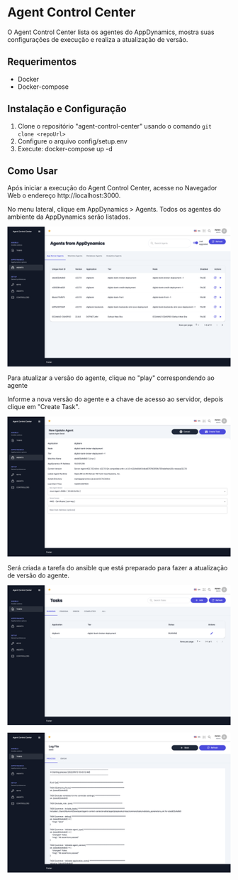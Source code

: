 # Agent Control Center

O Agent Control Center lista os agentes do AppDynamics, mostra suas configurações de execução e realiza a atualização de versão.

## Requerimentos

- Docker
- Docker-compose

## Instalação e Configuração

1. Clone o repositório "agent-control-center" usando o comando `git clone <repoUrl>`
2. Configure o arquivo config/setup.env
3. Execute: docker-compose up -d

## Como Usar

Após iniciar a execução do Agent Control Center, acesse no Navegador Web o endereço http://localhost:3000.

No menu lateral, clique em AppDynamics > Agents. Todos os agentes do ambiente da AppDynamics serão listados.

![01](https://github.com/GustavoPerezYSSY/agent-control-center/blob/main/images/01.AgentsfromAppD.png?raw=true)

Para atualizar a versão do agente, clique no "play" correspondendo ao agente

Informe a nova versão do agente e a chave de acesso ao servidor, depois clique em "Create Task".

![02](https://github.com/GustavoPerezYSSY/agent-control-center/blob/main/images/02.CreateTask.png?raw=true)

Será criada a tarefa do ansible que está preparado para fazer a atualização de versão do agente.

![03](https://github.com/GustavoPerezYSSY/agent-control-center/blob/main/images/03.Tasks.png?raw=true)

![04](https://github.com/GustavoPerezYSSY/agent-control-center/blob/main/images/04.LogFile.png?raw=true)
